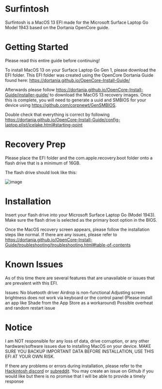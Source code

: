 # Surfintosh
 Surfintosh is a MacOS 13 EFI made for the Microsoft Surface Laptop Go Model 1943 based on the Dortania OpenCore guide.

 # Getting Started
 Please read this entire guide before continuing!
 
 To install MacOS 13 on your Surface Laptop Go Gen 1, please download the EFI folder. This EFI folder was created using the OpenCore Dortania Guide found here: https://dortania.github.io/OpenCore-Install-Guide/

 Afterwards please follow https://dortania.github.io/OpenCore-Install-Guide/installer-guide/ to download the MacOS 13 recovery images. Once this is complete,
 you will need to generate a uuid and SMBIOS for your device using https://github.com/corpnewt/GenSMBIOS. 
 
 Double check that everything is correct by following https://dortania.github.io/OpenCore-Install-Guide/config-laptop.plist/icelake.html#starting-point

 # Recovery Prep
 Please place the EFI folder and the com.apple.recovery.boot folder onto a flash drive that is a minimum of 16GB.

 

 The flash drive should look like this:

 
 ![image](https://github.com/user-attachments/assets/7fbc3ee6-fd76-4896-a98d-ee496c8d56df)

# Installation
Insert your flash drive into your Microsoft Surface Laptop Go (Model 1943). Make sure the flash drive is selected as the primary boot option in the BIOS. 

Once the MacOS recovery screen appears, please follow the installation steps like normal. If there are any issues, please refer to https://dortania.github.io/OpenCore-Install-Guide/troubleshooting/troubleshooting.html#table-of-contents


# Known Issues
As of this time there are several features that are unavailable or issues that are prevalent with this EFI.

Issues:
No bluetooth driver
Airdrop is non-functional
Adjusting screen brightness does not work via keyboard or the control panel (Please install an app like Shade from the App Store as a workaround)
Possible overheat and random restart issue


# Notice
I am NOT responsible for any loss of data, drive corruption, or any other hardware/software issues due to installing MacOS on your device. MAKE SURE YOU BACKUP IMPORTANT DATA BEFORE INSTALLATION, USE THIS EFI AT YOUR OWN RISK.

If there any problems or errors during installation, please refer to the [Hackintosh discord](https://dortania.github.io/OpenCore-Install-Guide/) or [subreddit](https://www.reddit.com/r/hackintosh/). You may create an issue on Github if you would like but there is no promise that I will be able to provide a timely response


